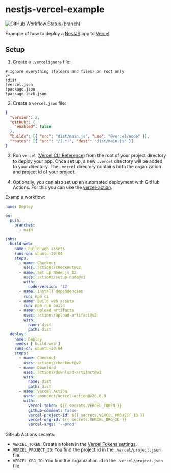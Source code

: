 # nestjs-vercel-example

[![GitHub Workflow Status (branch)](https://img.shields.io/github/actions/workflow/status/robingenz/nestjs-vercel-example/ci.yml?branch=main)](https://github.com/robingenz/nestjs-vercel-example/actions?query=workflow%3ACI)

Example of how to deploy a [NestJS](https://nestjs.com/) app to [Vercel](https://vercel.com/). 

## Setup

1. Create a `.vercelignore` file:

```
# Ignore everything (folders and files) on root only
/*
!dist
!vercel.json
!package.json
!package-lock.json
```

2. Create a `vercel.json` file:

```json
{
  "version": 2,
  "github": {
    "enabled": false
  },
  "builds": [{ "src": "dist/main.js", "use": "@vercel/node" }],
  "routes": [{ "src": "/(.*)", "dest": "dist/main.js" }]
}
```

3. Run `vercel` ([Vercel CLI Reference](https://vercel.com/docs/cli)) from the root of your project directory to deploy your app.
Once set up, a new `.vercel` directory will be added to your directory. 
The `.vercel` directory contains both the organization and project id of your project.

4. Optionally, you can also set up an automated deployment with GitHub Actions.
For this you can use the [vercel-action](https://github.com/amondnet/vercel-action).

Example workflow:

```yml
name: Deploy

on:
  push:
    branches:
      - main

jobs:
  build-web:
    name: Build web assets
    runs-on: ubuntu-20.04
    steps:
      - name: Checkout
        uses: actions/checkout@v2
      - name: Set up Node.js 12
        uses: actions/setup-node@v1
        with:
          node-version: '12'
      - name: Install dependencies
        run: npm ci
      - name: Build web assets
        run: npm run build
      - name: Upload artifacts
        uses: actions/upload-artifact@v2
        with:
          name: dist
          path: dist
  deploy:
    name: Deploy
    needs: [ build-web ]
    runs-on: ubuntu-20.04
    steps:
      - name: Checkout
        uses: actions/checkout@v2
      - name: Download
        uses: actions/download-artifact@v2
        with:
          name: dist
          path: dist
      - name: Vercel Action
        uses: amondnet/vercel-action@v20.0.0
        with:
          vercel-token: ${{ secrets.VERCEL_TOKEN }}
          github-comment: false
          vercel-project-id: ${{ secrets.VERCEL_PROJECT_ID }}
          vercel-org-id: ${{ secrets.VERCEL_ORG_ID }}
          vercel-args: '--prod'
```

GitHub Actions secrets:
- `VERCEL_TOKEN`: Create a token in the [Vercel Tokens settings](https://vercel.com/account/tokens).
- `VERCEL_PROJECT_ID`: You find the project id in the `.vercel/project.json` file.
- `VERCEL_ORG_ID`: You find the organization id in the `.vercel/project.json` file.

